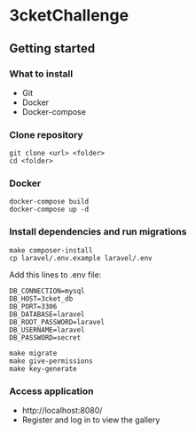 # 3cketChallenge

## Getting started

### What to  install

- Git
- Docker
- Docker-compose

### Clone repository

```
git clone <url> <folder>
cd <folder>
```

### Docker

```
docker-compose build
docker-compose up -d
```

### Install dependencies and run migrations
```
make composer-install
cp laravel/.env.example laravel/.env
```
Add this lines to .env file: 
```
DB_CONNECTION=mysql
DB_HOST=3cket_db
DB_PORT=3306
DB_DATABASE=laravel
DB_ROOT_PASSWORD=laravel
DB_USERNAME=laravel
DB_PASSWORD=secret

make migrate
make give-permissions
make key-generate
```

### Access application

- http://localhost:8080/
- Register and log in to view the gallery
